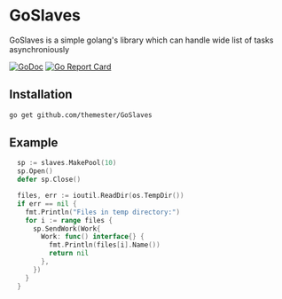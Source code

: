 # GoSlaves

GoSlaves is a simple golang's library which can handle wide list of tasks asynchroniously

[![GoDoc](https://godoc.org/github.com/themester/GoSlaves?status.svg)](https://godoc.org/github.com/themester/GoSlaves)
[![Go Report Card](https://goreportcard.com/badge/github.com/themester/goslaves)](https://goreportcard.com/report/github.com/themester/goslaves)

Installation
------------

```bash
go get github.com/themester/GoSlaves
```

Example
-------
```go
  sp := slaves.MakePool(10)
  sp.Open()
  defer sp.Close()

  files, err := ioutil.ReadDir(os.TempDir())
  if err == nil {
    fmt.Println("Files in temp directory:")
    for i := range files {
      sp.SendWork(Work{
        Work: func() interface{} {
          fmt.Println(files[i].Name())
          return nil
        },
      })
    }
  }
```
